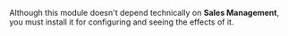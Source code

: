 Although this module doesn't depend technically on **Sales Management**,
you must install it for configuring and seeing the effects of it.
